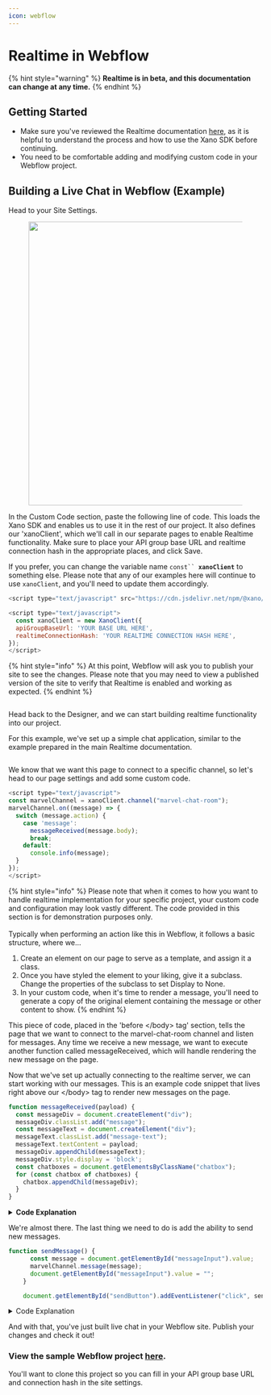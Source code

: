 ```yaml
---
icon: webflow
---
```


# Realtime in Webflow

{% hint style="warning" %}
**Realtime is in beta, and this documentation can change at any time.**
{% endhint %}

## Getting Started

* Make sure you've reviewed the Realtime documentation [here](broken-reference), as it is helpful to understand the process and how to use the Xano SDK before continuing.
* You need to be comfortable adding and modifying custom code in your Webflow project.

## Building a Live Chat in Webflow (Example)

Head to your Site Settings.

<figure><img src="../.gitbook/assets/CleanShot 2024-05-08 at 10.10.23.png" alt="" width="563"><figcaption></figcaption></figure>

In the Custom Code section, paste the following line of code. This loads the Xano SDK and enables us to use it in the rest of our project. It also defines our 'xanoClient', which we'll call in our separate pages to enable Realtime functionality. Make sure to place your API group base URL and realtime connection hash in the appropriate places, and click Save.

If you prefer, you can change the variable name `const`` `**`xanoClient`** to something else. Please note that any of our examples here will continue to use `xanoClient`, and you'll need to update them accordingly.

```javascript
<script type="text/javascript" src="https://cdn.jsdelivr.net/npm/@xano/js-sdk@latest/dist/xano.min.js"></script>

<script type="text/javascript">
  const xanoClient = new XanoClient({
  apiGroupBaseUrl: 'YOUR BASE URL HERE',
  realtimeConnectionHash: 'YOUR REALTIME CONNECTION HASH HERE',
});
</script>
```

{% hint style="info" %}
At this point, Webflow will ask you to publish your site to see the changes. Please note that you may need to view a published version of the site to verify that Realtime is enabled and working as expected.
{% endhint %}

<figure><img src="../.gitbook/assets/CleanShot 2024-05-08 at 10.18.41.png" alt=""><figcaption></figcaption></figure>

Head back to the Designer, and we can start building realtime functionality into our project.&#x20;

For this example, we've set up a simple chat application, similar to the example prepared in the main Realtime documentation.

<figure><img src="../.gitbook/assets/CleanShot 2024-05-08 at 12.26.11.png" alt=""><figcaption></figcaption></figure>

We know that we want this page to connect to a specific channel, so let's head to our page settings and add some custom code.

```javascript
<script type="text/javascript">
const marvelChannel = xanoClient.channel("marvel-chat-room");
marvelChannel.on((message) => {
  switch (message.action) {
    case 'message':
      messageReceived(message.body);
      break;
    default:
      console.info(message);
  }
});
</script>
```

{% hint style="info" %}
Please note that when it comes to how you want to handle realtime implementation for your specific project, your custom code and configuration may look vastly different. The code provided in this section is for demonstration purposes only.\
\
Typically when performing an action like this in Webflow, it follows a basic structure, where we...

1. Create an element on our page to serve as a template, and assign it a class.&#x20;
2. Once you have styled the element to your liking, give it a subclass. Change the properties of the subclass to set Display to None.
3. In your custom code, when it's time to render a message, you'll need to generate a copy of the original element containing the message or other content to show.
{% endhint %}

This piece of code, placed in the 'before \</body> tag' section, tells the page that we want to connect to the marvel-chat-room channel and listen for messages. Any time we receive a new message, we want to execute another function called messageReceived, which will handle rendering the new message on the page.

Now that we've set up actually connecting to the realtime server, we can start working with our messages. This is an example code snippet that lives right above our \</body> tag to render new messages on the page.

```javascript
function messageReceived(payload) {
  const messageDiv = document.createElement("div");
  messageDiv.classList.add("message");
  const messageText = document.createElement("div");
  messageText.classList.add("message-text");
  messageText.textContent = payload;
  messageDiv.appendChild(messageText);
  messageDiv.style.display = 'block';
  const chatboxes = document.getElementsByClassName("chatbox");
  for (const chatbox of chatboxes) {
    chatbox.appendChild(messageDiv);
  }
}
```

<details>

<summary><strong>Code Explanation</strong></summary>

In this code, we start by defining our function and the data it needs to run.

```javascript
function messageReceived(payload) {
```

We then define a couple of variables, messageDiv and messageText, targeting newly created div elements to contain our message. We're also applying some styling to the message block to make sure it displays.

```javascript
const messageDiv = document.createElement("div");
  messageDiv.classList.add("message");
const messageText = document.createElement("div");
  messageText.classList.add("message-text");
  messageText.textContent = payload;
  messageDiv.appendChild(messageText);
  messageDiv.style.display = 'block';
```

In the final section, we look for the element on our page with the class of 'chatbox' and place the new div inside of it.

```javascript
const chatboxes = document.getElementsByClassName("chatbox");
  for (const chatbox of chatboxes) {
    chatbox.appendChild(messageDiv);
  }
}
```

</details>

We're almost there. The last thing we need to do is add the ability to send new messages.

```javascript
function sendMessage() {
      const message = document.getElementById("messageInput").value;
      marvelChannel.message(message);
      document.getElementById("messageInput").value = "";
    }

    document.getElementById("sendButton").addEventListener("click", sendMessage);
```

<details>

<summary>Code Explanation</summary>

First, we define a new function called sendMessage that is triggered every time we need to send a new message to the channel.

```javascript
function sendMessage() {
```

Inside of this function, we define our message as the value of our input.

```javascript
const message = document.getElementById("messageInput").value;
```

We can then send our message to the channel, and then clear the input value to prepare for a new message.

```javascript
     marvelChannel.message(message);
      document.getElementById("messageInput").value = "";
    }
```

The last line of the code adds an event listener to our sendButton. This makes sure that every time the button is clicked, the function is executed.

```javascript
  document.getElementById("sendButton").addEventListener("click", sendMessage);
```

</details>

And with that, you've just built live chat in your Webflow site. Publish your changes and check it out!

### View the sample Webflow project [here](https://preview.webflow.com/preview/realtime-b964af?utm_medium=preview_link\&utm_source=designer\&utm_content=realtime-b964af\&preview=c483fbe91f630dec469a273e58c9c8c6\&workflow=preview).

You'll want to clone this project so you can fill in your API group base URL and connection hash in the site settings.
